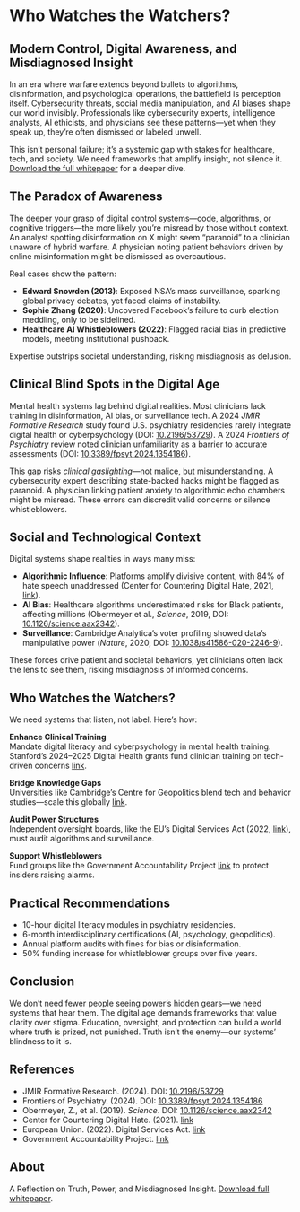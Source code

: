 # Who Watches the Watchers?  
## Modern Control, Digital Awareness, and Misdiagnosed Insight

In an era where warfare extends beyond bullets to algorithms, disinformation, and psychological operations, the battlefield is perception itself. Cybersecurity threats, social media manipulation, and AI biases shape our world invisibly. Professionals like cybersecurity experts, intelligence analysts, AI ethicists, and physicians see these patterns—yet when they speak up, they’re often dismissed or labeled unwell.

This isn’t personal failure; it’s a systemic gap with stakes for healthcare, tech, and society. We need frameworks that amplify insight, not silence it. [Download the full whitepaper](Who_Watches_the_Watchers.pdf) for a deeper dive.

## The Paradox of Awareness

The deeper your grasp of digital control systems—code, algorithms, or cognitive triggers—the more likely you’re misread by those without context. An analyst spotting disinformation on X might seem “paranoid” to a clinician unaware of hybrid warfare. A physician noting patient behaviors driven by online misinformation might be dismissed as overcautious.

Real cases show the pattern:
- **Edward Snowden (2013)**: Exposed NSA’s mass surveillance, sparking global privacy debates, yet faced claims of instability.
- **Sophie Zhang (2020)**: Uncovered Facebook’s failure to curb election meddling, only to be sidelined.
- **Healthcare AI Whistleblowers (2022)**: Flagged racial bias in predictive models, meeting institutional pushback.

Expertise outstrips societal understanding, risking misdiagnosis as delusion.

## Clinical Blind Spots in the Digital Age

Mental health systems lag behind digital realities. Most clinicians lack training in disinformation, AI bias, or surveillance tech. A 2024 *JMIR Formative Research* study found U.S. psychiatry residencies rarely integrate digital health or cyberpsychology (DOI: [10.2196/53729](https://formative.jmir.org/2024/1/e53729)). A 2024 *Frontiers of Psychiatry* review noted clinician unfamiliarity as a barrier to accurate assessments (DOI: [10.3389/fpsyt.2024.1354186](https://www.frontiersin.org/journals/psychiatry/articles/10.3389/fpsyt.2024.1354186/full)).

This gap risks *clinical gaslighting*—not malice, but misunderstanding. A cybersecurity expert describing state-backed hacks might be flagged as paranoid. A physician linking patient anxiety to algorithmic echo chambers might be misread. These errors can discredit valid concerns or silence whistleblowers.

## Social and Technological Context

Digital systems shape realities in ways many miss:
- **Algorithmic Influence**: Platforms amplify divisive content, with 84% of hate speech unaddressed (Center for Countering Digital Hate, 2021, [link](https://www.counterhate.com/post/2021-report)).
- **AI Bias**: Healthcare algorithms underestimated risks for Black patients, affecting millions (Obermeyer et al., *Science*, 2019, DOI: [10.1126/science.aax2342](https://www.science.org/doi/10.1126/science.aax2342)).
- **Surveillance**: Cambridge Analytica’s voter profiling showed data’s manipulative power (*Nature*, 2020, DOI: [10.1038/s41586-020-2246-9](https://www.nature.com/articles/s41586-020-2246-9)).

These forces drive patient and societal behaviors, yet clinicians often lack the lens to see them, risking misdiagnosis of informed concerns.

## Who Watches the Watchers?

We need systems that listen, not label. Here’s how:

**Enhance Clinical Training**  
Mandate digital literacy and cyberpsychology in mental health training. Stanford’s 2024–2025 Digital Health grants fund clinician training on tech-driven concerns [link](https://digitalhealth.stanford.edu/pilot-grants).

**Bridge Knowledge Gaps**  
Universities like Cambridge’s Centre for Geopolitics blend tech and behavior studies—scale this globally [link](https://www.geopolitics.cam.ac.uk/).

**Audit Power Structures**  
Independent oversight boards, like the EU’s Digital Services Act (2022, [link](https://eur-lex.europa.eu/eli/reg/2022/2065/oj)), must audit algorithms and surveillance.

**Support Whistleblowers**  
Fund groups like the Government Accountability Project [link](https://whistleblower.org/) to protect insiders raising alarms.

## Practical Recommendations
- 10-hour digital literacy modules in psychiatry residencies.
- 6-month interdisciplinary certifications (AI, psychology, geopolitics).
- Annual platform audits with fines for bias or disinformation.
- 50% funding increase for whistleblower groups over five years.

## Conclusion

We don’t need fewer people seeing power’s hidden gears—we need systems that hear them. The digital age demands frameworks that value clarity over stigma. Education, oversight, and protection can build a world where truth is prized, not punished. Truth isn’t the enemy—our systems’ blindness to it is.

## References
- JMIR Formative Research. (2024). DOI: [10.2196/53729](https://formative.jmir.org/2024/1/e53729)
- Frontiers of Psychiatry. (2024). DOI: [10.3389/fpsyt.2024.1354186](https://www.frontiersin.org/journals/psychiatry/articles/10.3389/fpsyt.2024.1354186/full)
- Obermeyer, Z., et al. (2019). *Science*. DOI: [10.1126/science.aax2342](https://www.science.org/doi/10.1126/science.aax2342)
- Center for Countering Digital Hate. (2021). [link](https://www.counterhate.com/post/2021-report)
- European Union. (2022). Digital Services Act. [link](https://eur-lex.europa.eu/eli/reg/2022/2065/oj)
- Government Accountability Project. [link](https://whistleblower.org/)

## About
A Reflection on Truth, Power, and Misdiagnosed Insight. [Download full whitepaper](Who_Watches_the_Watchers.pdf).

